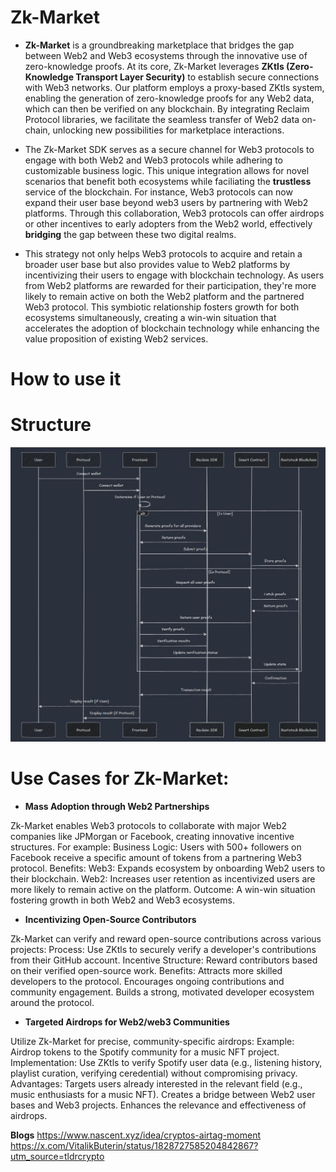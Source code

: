 # Zk-Market

*  **Zk-Market** is a groundbreaking marketplace that bridges the gap between Web2 and Web3 ecosystems through the innovative use of zero-knowledge proofs. At its core, Zk-Market leverages **ZKtls (Zero-Knowledge Transport Layer Security)** to establish secure connections with Web3 networks. Our platform employs a proxy-based ZKtls system, enabling the generation of zero-knowledge proofs for any Web2 data, which can then be verified on any blockchain. By integrating Reclaim Protocol libraries, we facilitate the seamless transfer of Web2 data on-chain, unlocking new possibilities for marketplace interactions.

* The Zk-Market SDK serves as a secure channel for Web3 protocols to engage with both Web2 and Web3 protocols while adhering to customizable business logic. This unique integration allows for novel scenarios that benefit both ecosystems while faciliating the **trustless** service of the blockchain. For instance, Web3 protocols can now expand their user base beyond web3 users by partnering with Web2 platforms. Through this collaboration, Web3 protocols can offer airdrops or other incentives to early adopters from the Web2 world, effectively **bridging** the gap between these two digital realms.

* This strategy not only helps Web3 protocols to acquire and retain a broader user base but also provides value to Web2 platforms by incentivizing their users to engage with blockchain technology. As users from Web2 platforms are rewarded for their participation, they're more likely to remain active on both the Web2 platform and the partnered Web3 protocol. This symbiotic relationship fosters growth for both ecosystems simultaneously, creating a win-win situation that accelerates the adoption of blockchain technology while enhancing the value proposition of existing Web2 services.


# How to use it 











# Structure 
![alt text](image.png)




# Use Cases for Zk-Market:

* **Mass Adoption through Web2 Partnerships**

Zk-Market enables Web3 protocols to collaborate with major Web2 companies like JPMorgan or Facebook, creating innovative incentive structures. For example:
Business Logic: Users with 500+ followers on Facebook receive a specific amount of tokens from a partnering Web3 protocol.
Benefits:
Web3: Expands ecosystem by onboarding Web2 users to their blockchain.
Web2: Increases user retention as incentivized users are more likely to remain active on the platform.
Outcome: A win-win situation fostering growth in both Web2 and Web3 ecosystems.


* **Incentivizing Open-Source Contributors**

Zk-Market can verify and reward open-source contributions across various projects:
Process: Use ZKtls to securely verify a developer's contributions from their GitHub account.
Incentive Structure: Reward contributors based on their verified open-source work.
Benefits:
Attracts more skilled developers to the protocol.
Encourages ongoing contributions and community engagement.
Builds a strong, motivated developer ecosystem around the protocol.




* **Targeted Airdrops for Web2/web3 Communities**

Utilize Zk-Market for precise, community-specific airdrops:
Example: Airdrop tokens to the Spotify community for a music NFT project.
Implementation: Use ZKtls to verify Spotify user data (e.g., listening history, playlist curation, verifying ceredential) without compromising privacy.
Advantages:
Targets users already interested in the relevant field (e.g., music enthusiasts for a music NFT).
Creates a bridge between Web2 user bases and Web3 projects.
Enhances the relevance and effectiveness of airdrops. 

**Blogs**
https://www.nascent.xyz/idea/cryptos-airtag-moment
https://x.com/VitalikButerin/status/1828727585204842867?utm_source=tldrcrypto
 
 
